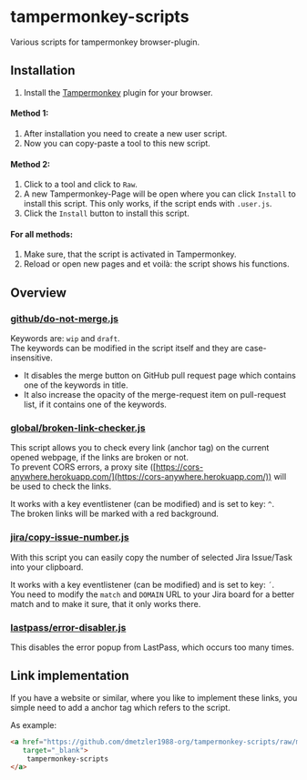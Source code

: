 # tampermonkey-scripts

Various scripts for tampermonkey browser-plugin.

## Installation

1. Install the [Tampermonkey](https://tampermonkey.net/) plugin for your browser.

#### Method 1:

1. After installation you need to create a new user script.
2. Now you can copy-paste a tool to this new script.

#### Method 2:

1. Click to a tool and click to `Raw`.
2. A new Tampermonkey-Page will be open where you can click `Install` to install this script.
  This only works, if the script ends with `.user.js`.
3. Click the `Install` button to install this script.

#### For all methods:

1. Make sure, that the script is activated in Tampermonkey.
2. Reload or open new pages and et voilà: the script shows his functions.

## Overview

### [github/do-not-merge.js](./github/do-not-merge.user.js)

Keywords are: `wip` and `draft`.  
The keywords can be modified in the script itself and they are case-insensitive.

- It disables the merge button on GitHub pull request page which contains one of the keywords in title.
- It also increase the opacity of the merge-request item on pull-request list, if it contains one of the keywords.

### [global/broken-link-checker.js](./global/broken-link-checker.user.js)

This script allows you to check every link (anchor tag) on the current opened webpage, if the links are broken or not.  
To prevent CORS errors, a proxy site ([https://cors-anywhere.herokuapp.com/](https://cors-anywhere.herokuapp.com/)) will be used to check the links.  

It works with a key eventlistener (can be modified) and is set to key: `^`.  
The broken links will be marked with a red background.

### [jira/copy-issue-number.js](./jira/copy-issue-number.user.js)

With this script you can easily copy the number of selected Jira Issue/Task into your clipboard.

It works with a key eventlistener (can be modified) and is set to key: `´`.  
You need to modify the `match` and `DOMAIN` URL to your Jira board for a better match and to make it sure, that it only works there.

### [lastpass/error-disabler.js](./lastpass/error-disabler.user.js)

This disables the error popup from LastPass, which occurs too many times.

## Link implementation

If you have a website or similar, where you like to implement these links, you simple need to add a anchor tag which refers to the script.

As example:

```html
<a href="https://github.com/dmetzler1988-org/tampermonkey-scripts/raw/master/github/do-not-merge.user.js"
   target="_blank">
    tampermonkey-scripts
</a>
```

